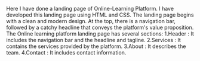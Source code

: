 Here I have done a landing page of Online-Learning Platform. I have developed this landing page using HTML and CSS. The landing page begins with a clean and modern design. At the top, there is a navigation bar, followed by a catchy headline that conveys the platform's value proposition.
The Online learning platform landing page has several sections:
1.Header : It includes the navigation bar and the headline and tagline.
2.Services : It contains the services provided by the platform.
3.About : It describes the team.
4.Contact : It includes contact information.
